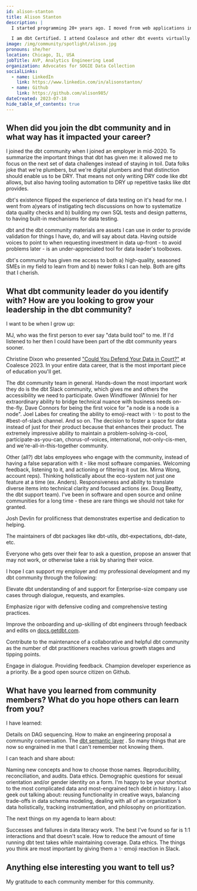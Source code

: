 ```yaml
---
id: alison-stanton
title: Alison Stanton
description: |
  I started programming 20+ years ago. I moved from web applications into transforming data and business intelligence reporting because it's both hard and useful. The majority of my career has been engineering for SaaS companies. For my last few positions I've been brought in to transition larger, older companies to a modern data platform and ways of thinking.

  I am dbt Certified. I attend Coalesce and other dbt events virtually. I speak up in <a href="https://www.getdbt.com/community/join-the-community" rel="noopener noreferrer" target="_blank">dbt Slack</a> and on the dbt-core, dbt-redshift, and dbt-sqlserver repositories. dbt Slack is my happy place, especially #advice-for-dbt-power-users. I care a lot about the dbt documentation and dbt doc.
image: /img/community/spotlight/alison.jpg
pronouns: she/her
location: Chicago, IL, USA
jobTitle: AVP, Analytics Engineering Lead
organization: Advocates for SOGIE Data Collection
socialLinks:
  - name: LinkedIn
    link: https://www.linkedin.com/in/alisonstanton/
  - name: Github
    link: https://github.com/alison985/
dateCreated: 2023-07-18
hide_table_of_contents: true
---
```


## When did you join the dbt community and in what way has it impacted your career?

I joined the dbt community when I joined an employer in mid-2020. To summarize the important things that dbt has given me: it allowed me to focus on the next set of data challenges instead of staying in toil. Data folks joke that we're plumbers, but we're digital plumbers and that distinction should enable us to be DRY. That means not only writing DRY code like dbt allows, but also having tooling automation to DRY up repetitive tasks like dbt provides.

dbt's existence flipped the experience of data testing on it's head for me. I went from a)years of instigating tech discussions on how to systematize data quality checks and b) building my own SQL tests and design patterns, to having built-in mechanisms for data testing.

dbt and the dbt community materials are assets I can use in order to provide validation for things I have, do, and will say about data. Having outside voices to point to when requesting investment in data up-front - to avoid problems later - is an under-appreciated tool for data leader's toolboxes.

dbt's community has given me access to both a) high-quality, seasoned SMEs in my field to learn from and b) newer folks I can help. Both are gifts that I cherish.

## What dbt community leader do you identify with? How are you looking to grow your leadership in the dbt community?

I want to be when I grow up:

MJ, who was the first person to ever say "data build tool" to me. If I'd listened to her then I could have been part of the dbt community years sooner.

Christine Dixon who presented <a href="https://www.youtube.com/watch?v=vD6IrGtxNAM" rel="noopener noreferrer" target="_blank">"Could You Defend Your Data in Court?"</a> at Coalesce 2023. In your entire data career, that is the most important piece of education you'll get.

The dbt community team in general. Hands-down the most important work they do is the dbt Slack community, which gives me and others the accessibility we need to participate. Gwen Windflower (Winnie) for her extraordinary ability to bridge technical nuance with business needs on-the-fly. Dave Connors for being the first voice for "a node is a node is a node". Joel Labes for creating the ability to emoji-react with :sparkles: to post to the #best-of-slack channel. And so on. The decision to foster a space for data instead of just for their product because that enhances their product. The extremely impressive ability to maintain a problem-solving-is-cool, participate-as-you-can, chorus-of-voices, international, not-only-cis-men, and we're-all-in-this-together community.

Other (all?) dbt labs employees who engage with the community, instead of having a false separation with it - like most software companies. Welcoming feedback, listening to it, and actioning or filtering it out (ex. Mirna Wong, account reps). Thinking holistically about the eco-system not just one feature at a time (ex. Anders). Responsiveness and ability to translate diverse items into technical clarity and focused actions (ex. Doug Beatty, the dbt support team). I've been in software and open source and online communities for a long time - these are rare things we should not take for granted.

Josh Devlin for prolificness that demonstrates expertise and dedication to helping.

The maintainers of dbt packages like dbt-utils, dbt-expectations, dbt-date, etc.

Everyone who gets over their fear to ask a question, propose an answer that may not work, or otherwise take a risk by sharing their voice.

I hope I can support my employer and my professional development and my dbt community through the following:

Elevate dbt understanding of and support for Enterprise-size company use cases through dialogue, requests, and examples.

Emphasize rigor with defensive coding and comprehensive testing practices.

Improve the onboarding and up-skilling of dbt engineers through feedback and edits on <a href="/">docs.getdbt.com</a>.

Contribute to the maintenance of a collaborative and helpful dbt community as the number of dbt practitioners reaches various growth stages and tipping points.

Engage in dialogue. Providing feedback. Champion developer experience as a priority. Be a good open source citizen on Github.

## What have you learned from community members? What do you hope others can learn from you?

I have learned:

Details on DAG sequencing.
How to make an engineering proposal a community conversation.
The <a href="https://www.getdbt.com/product/semantic-layer" rel="noopener noreferrer" target="_blank">dbt semantic layer</a>
.
So many things that are now so engrained in me that I can't remember not knowing them.

I can teach and share about:

Naming new concepts and how to choose those names.
Reproducibility, reconciliation, and audits.
Data ethics.
Demographic questions for sexual orientation and/or gender identity on a form. I'm happy to be your shortcut to the most complicated data and most-engrained tech debt in history.
I also geek out talking about: reusing functionality in creative ways, balancing trade-offs in data schema modeling, dealing with all of an organization's data holistically, tracking instrumentation, and philosophy on prioritization.

The next things on my agenda to learn about:

Successes and failures in data literacy work. The best I've found so far is 1:1 interactions and that doesn't scale.
How to reduce the amount of time running dbt test takes while maintaining coverage.
Data ethics.
The things you think are most important by giving them a :sparkles: emoji reaction in Slack.

## Anything else interesting you want to tell us?

My gratitude to each community member for this community.
